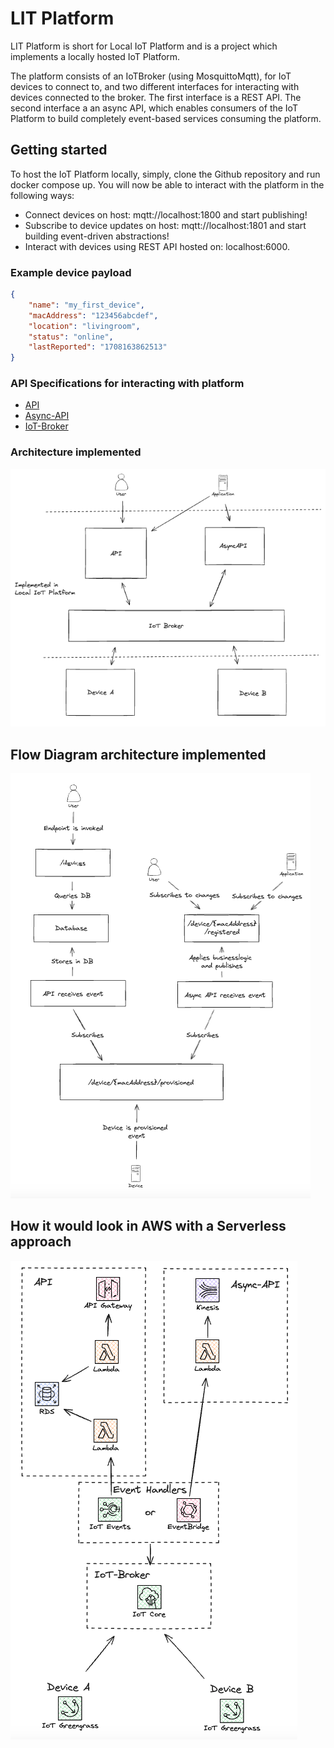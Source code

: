 # LIT Platform

LIT Platform is short for Local IoT Platform and is a project which implements a locally hosted IoT Platform.

The platform consists of an IoTBroker (using MosquittoMqtt), for IoT devices to connect to, and two different interfaces for interacting with devices connected to the broker. The first interface is a REST API. The second interface a an async API, which enables consumers of the IoT Platform to build completely event-based services consuming the platform.

## Getting started

To host the IoT Platform locally, simply, clone the Github repository and run docker compose up. You will now be able to interact with the platform in the following ways:

- Connect devices on host: mqtt://localhost:1800 and start publishing!
- Subscribe to device updates on host: mqtt://localhost:1801 and start building event-driven abstractions!
- Interact with devices using REST API hosted on: localhost:6000.

### Example device payload

```json
{
    "name": "my_first_device",
    "macAddress": "123456abcdef",
    "location": "livingroom",
    "status": "online",
    "lastReported": "1708163862513"
}
```

### API Specifications for interacting with platform

- [API](./api/api.yml)
- [Async-API](./async_api/async_api.yml)
- [IoT-Broker](./iot_broker/iot_broker.yml)

### Architecture implemented

![Implemented Architecture diagram](./implemented_architecture.png)

## Flow Diagram architecture implemented

![Flow Diagram Architecture implemented](flow_diagram_implemented_architecture.png)

## How it would look in AWS with a Serverless approach

![Cloud Arch Serverless Approach](aws_cloud_approach.png)
